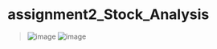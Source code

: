 # assignment2_Stock_Analysis
> ![image](https://user-images.githubusercontent.com/107721712/178129155-387ebb2e-3cbc-43ea-bebd-805d5b95e7c9.png)
![image](https://user-images.githubusercontent.com/107721712/178129221-ab916339-6838-44f7-ac71-12791573ec8a.png)
